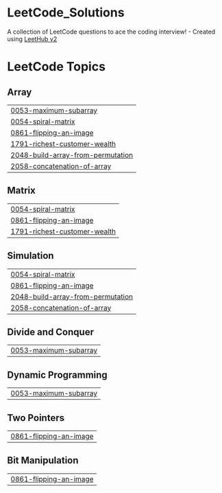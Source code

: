 # LeetCode_Solutions
A collection of LeetCode questions to ace the coding interview! - Created using [LeetHub v2](https://github.com/arunbhardwaj/LeetHub-2.0)

<!---LeetCode Topics Start-->
# LeetCode Topics
## Array
|  |
| ------- |
| [0053-maximum-subarray](https://github.com/Projectwithhima/LeetCode_Solutions/tree/master/0053-maximum-subarray) |
| [0054-spiral-matrix](https://github.com/Projectwithhima/LeetCode_Solutions/tree/master/0054-spiral-matrix) |
| [0861-flipping-an-image](https://github.com/Projectwithhima/LeetCode_Solutions/tree/master/0861-flipping-an-image) |
| [1791-richest-customer-wealth](https://github.com/Projectwithhima/LeetCode_Solutions/tree/master/1791-richest-customer-wealth) |
| [2048-build-array-from-permutation](https://github.com/Projectwithhima/LeetCode_Solutions/tree/master/2048-build-array-from-permutation) |
| [2058-concatenation-of-array](https://github.com/Projectwithhima/LeetCode_Solutions/tree/master/2058-concatenation-of-array) |
## Matrix
|  |
| ------- |
| [0054-spiral-matrix](https://github.com/Projectwithhima/LeetCode_Solutions/tree/master/0054-spiral-matrix) |
| [0861-flipping-an-image](https://github.com/Projectwithhima/LeetCode_Solutions/tree/master/0861-flipping-an-image) |
| [1791-richest-customer-wealth](https://github.com/Projectwithhima/LeetCode_Solutions/tree/master/1791-richest-customer-wealth) |
## Simulation
|  |
| ------- |
| [0054-spiral-matrix](https://github.com/Projectwithhima/LeetCode_Solutions/tree/master/0054-spiral-matrix) |
| [0861-flipping-an-image](https://github.com/Projectwithhima/LeetCode_Solutions/tree/master/0861-flipping-an-image) |
| [2048-build-array-from-permutation](https://github.com/Projectwithhima/LeetCode_Solutions/tree/master/2048-build-array-from-permutation) |
| [2058-concatenation-of-array](https://github.com/Projectwithhima/LeetCode_Solutions/tree/master/2058-concatenation-of-array) |
## Divide and Conquer
|  |
| ------- |
| [0053-maximum-subarray](https://github.com/Projectwithhima/LeetCode_Solutions/tree/master/0053-maximum-subarray) |
## Dynamic Programming
|  |
| ------- |
| [0053-maximum-subarray](https://github.com/Projectwithhima/LeetCode_Solutions/tree/master/0053-maximum-subarray) |
## Two Pointers
|  |
| ------- |
| [0861-flipping-an-image](https://github.com/Projectwithhima/LeetCode_Solutions/tree/master/0861-flipping-an-image) |
## Bit Manipulation
|  |
| ------- |
| [0861-flipping-an-image](https://github.com/Projectwithhima/LeetCode_Solutions/tree/master/0861-flipping-an-image) |
<!---LeetCode Topics End-->
